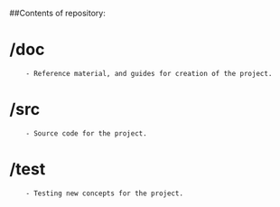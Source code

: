##Contents of repository:
#	 /doc
		- Reference material, and guides for creation of the project.
#	 /src
		- Source code for the project.
#	 /test
		- Testing new concepts for the project.

